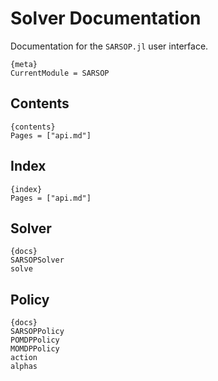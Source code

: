 # Solver Documentation

Documentation for the `SARSOP.jl` user interface.

    {meta}
    CurrentModule = SARSOP

## Contents
    
    {contents}
    Pages = ["api.md"]

## Index

    {index}
    Pages = ["api.md"]

## Solver

    {docs}
    SARSOPSolver
    solve

## Policy

    {docs}
    SARSOPPolicy
    POMDPPolicy
    MOMDPPolicy
    action
    alphas
